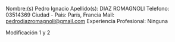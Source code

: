 Nombre:(s) Pedro Ignacio
Apellido(s): DIAZ ROMAGNOLI
Telefono: 03514369
Ciudad - Pais:  París, Francia
Mail: pedrodiazromagnoli@gmail.com
Experiencia Profesional: Ninguna

Modificación 1 y 2
